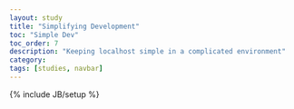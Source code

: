 ```yaml
---
layout: study
title: "Simplifying Development"
toc: "Simple Dev"
toc_order: 7
description: "Keeping localhost simple in a complicated environment"
category: 
tags: [studies, navbar]
---
```

{% include JB/setup %}
